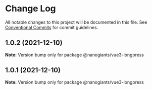 # Change Log

All notable changes to this project will be documented in this file.
See [Conventional Commits](https://conventionalcommits.org) for commit guidelines.

## 1.0.2 (2021-12-10)

**Note:** Version bump only for package @nanogiants/vue3-longpress





## 1.0.1 (2021-12-10)

**Note:** Version bump only for package @nanogiants/vue3-longpress
